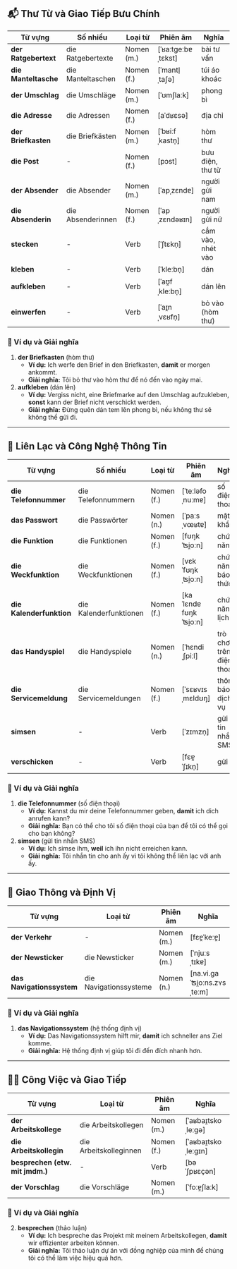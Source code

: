 ## **📬 Thư Từ và Giao Tiếp Bưu Chính**

|**Từ vựng**|**Số nhiều**|**Loại từ**|**Phiên âm**|**Nghĩa**|
|---|---|---|---|---|
|**der Ratgebertext**|die Ratgebertexte|Nomen (m.)|[ˈʁaːtɡeːbɐˌtɛkst]|bài tư vấn|
|**die Manteltasche**|die Manteltaschen|Nomen (f.)|[ˈmantl̩ˌtaʃə]|túi áo khoác|
|**der Umschlag**|die Umschläge|Nomen (m.)|[ˈʊmʃlaːk]|phong bì|
|**die Adresse**|die Adressen|Nomen (f.)|[aˈdʁɛsə]|địa chỉ|
|**der Briefkasten**|die Briefkästen|Nomen (m.)|[ˈbʁiːfˌkastn̩]|hòm thư|
|**die Post**|-|Nomen (f.)|[pɔst]|bưu điện, thư từ|
|**der Absender**|die Absender|Nomen (m.)|[ˈapˌzɛndɐ]|người gửi nam|
|**die Absenderin**|die Absenderinnen|Nomen (f.)|[ˈapˌzɛndəʁɪn]|người gửi nữ|
|**stecken**|-|Verb|[ˈʃtɛkn̩]|cắm vào, nhét vào|
|**kleben**|-|Verb|[ˈkleːbn̩]|dán|
|**aufkleben**|-|Verb|[ˈaʊ̯fˌkleːbn̩]|dán lên|
|**einwerfen**|-|Verb|[ˈaɪ̯nˌvɛʁfn̩]|bỏ vào (hòm thư)|

### **📌 Ví dụ và Giải nghĩa**

1. **der Briefkasten** (hòm thư)
    - **Ví dụ:** Ich werfe den Brief in den Briefkasten, **damit** er morgen ankommt.
    - **Giải nghĩa:** Tôi bỏ thư vào hòm thư để nó đến vào ngày mai.
2. **aufkleben** (dán lên)
    - **Ví dụ:** Vergiss nicht, eine Briefmarke auf den Umschlag aufzukleben, **sonst** kann der Brief nicht verschickt werden.
    - **Giải nghĩa:** Đừng quên dán tem lên phong bì, nếu không thư sẽ không thể gửi đi.

---

## **📱 Liên Lạc và Công Nghệ Thông Tin**

|**Từ vựng**|**Số nhiều**|**Loại từ**|**Phiên âm**|**Nghĩa**|
|---|---|---|---|---|
|**die Telefonnummer**|die Telefonnummern|Nomen (f.)|[ˈteːləfoˌnuːmɐ]|số điện thoại|
|**das Passwort**|die Passwörter|Nomen (n.)|[ˈpaːsˌvœʁtɐ]|mật khẩu|
|**die Funktion**|die Funktionen|Nomen (f.)|[fʊŋkˈʦi̯oːn]|chức năng|
|**die Weckfunktion**|die Weckfunktionen|Nomen (f.)|[vɛkˈfʊŋkˌʦi̯oːn]|chức năng báo thức|
|**die Kalenderfunktion**|die Kalenderfunktionen|Nomen (f.)|[kaˈlɛndɐ fʊŋkˈʦi̯oːn]|chức năng lịch|
|**das Handyspiel**|die Handyspiele|Nomen (n.)|[ˈhɛndiˌʃpiːl]|trò chơi trên điện thoại|
|**die Servicemeldung**|die Servicemeldungen|Nomen (f.)|[ˈsɛʁvɪsˌmɛldʊŋ]|thông báo dịch vụ|
|**simsen**|-|Verb|[ˈzɪmzn̩]|gửi tin nhắn SMS|
|**verschicken**|-|Verb|[fɛɐ̯ˈʃɪkn̩]|gửi đi|

### **📌 Ví dụ và Giải nghĩa**

1. **die Telefonnummer** (số điện thoại)
    - **Ví dụ:** Kannst du mir deine Telefonnummer geben, **damit** ich dich anrufen kann?
    - **Giải nghĩa:** Bạn có thể cho tôi số điện thoại của bạn để tôi có thể gọi cho bạn không?
2. **simsen** (gửi tin nhắn SMS)
    - **Ví dụ:** Ich simse ihm, **weil** ich ihn nicht erreichen kann.
    - **Giải nghĩa:** Tôi nhắn tin cho anh ấy vì tôi không thể liên lạc với anh ấy.

---

## **🚦 Giao Thông và Định Vị**

|**Từ vựng**|**Loại từ**|**Phiên âm**|**Nghĩa**|
|---|---|---|---|
|**der Verkehr**|-|Nomen (m.)|[fɛɐ̯ˈkeːɐ̯]|
|**der Newsticker**|die Newsticker|Nomen (m.)|[ˈnjuːsˌtɪkɐ]|
|**das Navigationssystem**|die Navigationssysteme|Nomen (n.)|[na.vi.ɡaˈʦi̯oːns.zʏsˌteːm]|

### **📌 Ví dụ và Giải nghĩa**

1. **das Navigationssystem** (hệ thống định vị)
    - **Ví dụ:** Das Navigationssystem hilft mir, **damit** ich schneller ans Ziel komme.
    - **Giải nghĩa:** Hệ thống định vị giúp tôi đi đến đích nhanh hơn.

---

## **👨‍💼 Công Việc và Giao Tiếp**

|**Từ vựng**|**Loại từ**|**Phiên âm**|**Nghĩa**|
|---|---|---|---|
|**der Arbeitskollege**|die Arbeitskollegen|Nomen (m.)|[ˈaʁbaɪ̯tskoˌleːɡə]|
|**die Arbeitskollegin**|die Arbeitskolleginnen|Nomen (f.)|[ˈaʁbaɪ̯tskoˌleːɡɪn]|
|**besprechen (etw. mit jmdm.)**|-|Verb|[bəˈʃpʁɛçən]|
|**der Vorschlag**|die Vorschläge|Nomen (m.)|[ˈfoːɐ̯ʃlaːk]|

### **📌 Ví dụ và Giải nghĩa**

2. **besprechen** (thảo luận)
    - **Ví dụ:** Ich bespreche das Projekt mit meinem Arbeitskollegen, **damit** wir effizienter arbeiten können.
    - **Giải nghĩa:** Tôi thảo luận dự án với đồng nghiệp của mình để chúng tôi có thể làm việc hiệu quả hơn.